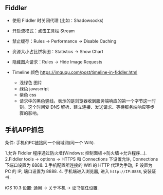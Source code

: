 ## Fiddler

- 使用 Fiddler 时关闭代理 (比如：Shadowsocks)
- 开启流模式：点击工具栏 Stream
- 禁止缓存：Rules -> Performance -> Disable Caching
- 资源大小占比饼状图：Statistics -> Show Chart
- 隐藏图片请求：Rules -> Hide Image Requests

- Timeline 颜色 <https://imququ.com/post/timeline-in-fiddler.html>
    - 浅绿色 图片
    - 绿色 javascript
    - 紫色 css
    - 请求中的黑色竖线，表示的是浏览器收到服务端响应的第一个字节这一时刻。这个时间受 DNS 解析、建立连接、发送请求、等待服务端响应等步骤的影响。


## 手机APP抓包

条件: 手机和PC链接同一个局域网(同一个 Wifi).

1.允许 Fiddler 程序通过防火墙(Windows: 控制面板->防火墙->允许程序...).
2.Fiddler tools -> options -> HTTPS 和 Connections 下设置允许, Connections 下端口设置为 8888.
3.手机配置所连接的 Wifi 的 HTTP 代理为手动, IP 设置为 PC 的 IP, 端口设置为 8888.
4. 手机端进入浏览器, 进入 `http://IP:8888`, 安装证书.

iOS 10.3 设置: 通用 -> 关于本机 -> 证书信任设置.